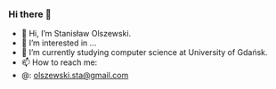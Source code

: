 ### Hi there 👋

<!--
**olszewskista/olszewskista** is a ✨ _special_ ✨ repository because its `README.md` (this file) appears on your GitHub profile.

Here are some ideas to get you started:

- 🔭 I’m currently working on ...
- 🌱 I’m currently learning ...
- 👯 I’m looking to collaborate on ...
- 🤔 I’m looking for help with ...
- 💬 Ask me about ...
- 📫 How to reach me: ...
- 😄 Pronouns: ...
- ⚡ Fun fact: ...

👋 Hi, I’m 
👀 I’m interested in ...
🌱 I’m currently studying 
💞️ I’m looking for IT internships.
🤔 I’m looking for IT internships.
📫 How to reach me:

-->

- 👋 Hi, I’m Stanisław Olszewski.
- 👀 I’m interested in ...
- 🌱 I’m currently studying computer science at University of Gdańsk.
- 📫 How to reach me:
- @: olszewski.sta@gmail.com

